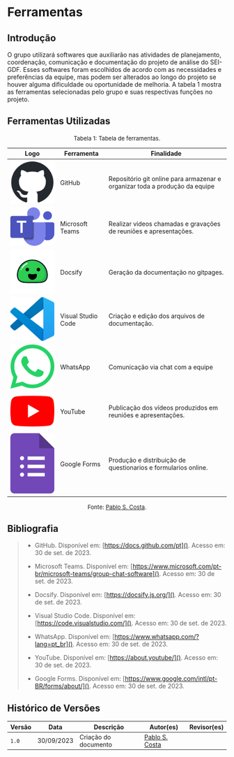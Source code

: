 # Ferramentas

## Introdução

O grupo utilizará softwares que auxiliarão nas atividades de planejamento, coordenação, comunicação e documentação do projeto de análise do SEI-GDF. Esses softwares foram escolhidos de acordo com as necessidades e preferências da equipe, mas podem ser alterados ao longo do projeto se houver alguma dificuldade ou oportunidade de melhoria. A tabela 1 mostra as ferramentas selecionadas pelo grupo e suas respectivas funções no projeto.

## Ferramentas Utilizadas

<font size="2"><p style="text-align: center">Tabela 1: Tabela de ferramentas.</p></font>

<center>

|             Logo                                                                                                                                                                                          | Ferramenta                | Finalidade                                                                                                  |
| :---------------------------------------------------------------------------------------------------------------------------------------------------------------------------------------------------: | ------------------------- | ----------------------------------------------------------------------------------------------------------- |
| <img alt="Logo Github" src="../imagens/ferramentas/github.png" width="200"> | GitHub                    | Repositório git online para armazenar e organizar toda a produção da equipe |
|                                                    <img alt="Logo do Microsoft Teams" src="../imagens/ferramentas/teams.png" width="200"> | Microsoft Teams           | Realizar videos chamadas e gravações de reuniões e apresentações.                  |
|                                                                          <img alt="Logo do Docsify" src="../imagens/ferramentas/docsify.png" width="200">                                                                          | Docsify                    | Geração da documentação no gitpages.                                  |
|                                                   <img alt="Logo do Visual Studio Code" src="../imagens/ferramentas/vscode.png" width="200">                                                   | Visual Studio Code        | Criação e edição dos arquivos de documentação.                                |
|                                                       <img alt="Logo do WhatsApp" src="../imagens/ferramentas/whatsapp.png" width="200">                                                       | WhatsApp                  | Comunicação via chat com a equipe                    |
|                                                        <img alt="Logo do Youtube" src="../imagens/ferramentas/youtube.png" width="200">                                                        | YouTube                   | Publicação dos vídeos produzidos em reuniões e apresentações.                                     |
|                                                        <img alt="Logo do Google Forms" src="../imagens/ferramentas/google_forms.png" width="200">                                                        | Google Forms                   | Produção e distribuição de questionarios e formularios online.                                   |


</center>

<font size="2"><p style="text-align: center">Fonte: [Pablo S. Costa](https://github.com/pabloheika).</p></font>

## Bibliografia

> - GitHub. Disponível em: [https://docs.github.com/pt](). Acesso em: 30 de set. de 2023.
>
> - Microsoft Teams. Disponível em: [https://www.microsoft.com/pt-br/microsoft-teams/group-chat-software](). Acesso em: 30 de set. de 2023.
>
> - Docsify. Disponível em: [https://docsify.js.org/](). Acesso em: 30 de set. de 2023.
>
> - Visual Studio Code. Disponível em: [https://code.visualstudio.com/](). Acesso em: 30 de set. de 2023.
>
> - WhatsApp. Disponível em: [https://www.whatsapp.com/?lang=pt_br](). Acesso em: 30 de set. de 2023.
>
> - YouTube. Disponível em: [https://about.youtube/](). Acesso em: 30 de set. de 2023.
>
> - Google Forms. Disponível em: [https://www.google.com/intl/pt-BR/forms/about/](). Acesso em: 30 de set. de 2023.
> 


## Histórico de Versões

| Versão | Data       | Descrição            | Autor(es)                                       | Revisor(es) |
| ------ | ---------- | -------------------- | ----------------------------------------------- | ----------- |
| `1.0`  | 30/09/2023 | Criação do documento | [Pablo S. Costa](https://github.com/pabloheika) |
